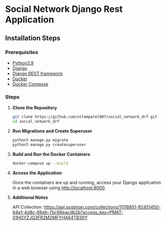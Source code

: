 # Social Network Django Rest Application

## Installation Steps

### Prerequisites
- [Python3.9](https://www.python.org/)
- [Django](https://www.djangoproject.com/)
- [Django REST framework](https://www.django-rest-framework.org/)
- [Docker](https://docs.docker.com/get-docker/)
- [Docker Compose](https://docs.docker.com/compose/install/)


### Steps

1. **Clone the Repository**

    ```bash
    git clone https://github.com/uttampatel007/social_network_drf.git
    cd social_network_drf
    ```

1. **Run Migrations and Create Superuser**

    ```bash
    python3 manage.py migrate
    python3 manage.py createsuperuser
    ```

2. **Build and Run the Docker Containers**

    ```bash
    docker-compose up --build
    ```

3. **Access the Application**

    Once the containers are up and running, access your Django application in a web browser using [http://localhost:8000](http://localhost:8000).

4. **Additional Notes**

    API Collection: https://api.postman.com/collections/11118851-92451450-84e1-4d8c-86eb-7bc68eacdb2b?access_key=PMAT-01HGYZJQ3FR2M2MFYHA64TB3XY
